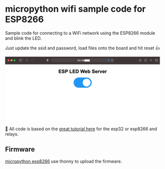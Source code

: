 # micropython wifi sample code for ESP8266

Sample code for connecting to a WiFi network using the ESP8266 module and blink the LED.

Just update the ssid and password, load files onto the board and hit reset 👍

![](demo.png)

👏 All code is based on the [great tutorial here](https://randomnerdtutorials.com/micropython-relay-module-esp32-esp8266/) for the esp32 or esp8266 and relays. 

## Firmware

[micropython esp8266](https://micropython.org/download/esp8266/) use thonny to upload the firmware.